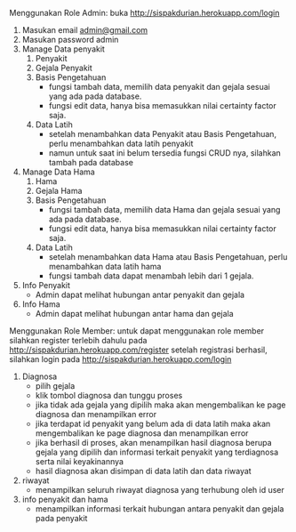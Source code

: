 Menggunakan Role Admin: 
buka http://sispakdurian.herokuapp.com/login
1. Masukan email admin@gmail.com
2. Masukan password admin
3. Manage Data penyakit
    1. Penyakit
    2. Gejala Penyakit
    3. Basis Pengetahuan
        - fungsi tambah data, memilih data penyakit dan gejala sesuai yang ada pada database.
        - fungsi edit data, hanya bisa memasukkan nilai certainty factor saja.
    4. Data Latih
        - setelah menambahkan data Penyakit atau Basis Pengetahuan, perlu menambahkan data latih penyakit
        - namun untuk saat ini belum tersedia fungsi CRUD nya, silahkan tambah pada database
4. Manage Data Hama
    1. Hama
    2. Gejala Hama
    3. Basis Pengetahuan
        - fungsi tambah data, memilih data Hama dan gejala sesuai yang ada pada database.
        - fungsi edit data, hanya bisa memasukkan nilai certainty factor saja.
    4. Data Latih
        - setelah menambahkan data Hama atau Basis Pengetahuan, perlu menambahkan data latih hama
        - fungsi tambah data dapat menambah lebih dari 1 gejala.
5. Info Penyakit
    - Admin dapat melihat hubungan antar penyakit dan gejala
7. Info Hama
    - Admin dapat melihat hubungan antar hama dan gejala


Menggunakan Role Member:
untuk dapat menggunakan role member silahkan register terlebih dahulu pada http://sispakdurian.herokuapp.com/register
setelah registrasi berhasil, silahkan login pada http://sispakdurian.herokuapp.com/login
1. Diagnosa
    - pilih gejala
    - klik tombol diagnosa dan tunggu proses
    - jika tidak ada gejala yang dipilih maka akan mengembalikan ke page diagnosa dan menampilkan error
    - jika terdapat id penyakit yang belum ada di data latih maka akan mengembalikan ke page diagnosa dan menampilkan error
    - jika berhasil di proses, akan menampilkan hasil diagnosa berupa gejala yang dipilih dan informasi terkait penyakit yang terdiagnosa serta nilai keyakinannya
    - hasil diagnosa akan disimpan di data latih dan data riwayat
2. riwayat
    - menampilkan seluruh riwayat diagnosa yang terhubung oleh id user
3. info penyakit dan hama
    - menampilkan informasi terkait hubungan antara penyakit dan gejala pada penyakit
